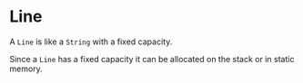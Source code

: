 # Line

A `Line` is like a `String` with a fixed capacity.

Since a `Line` has a fixed capacity it can be allocated on the stack or in static memory.
